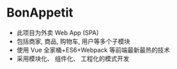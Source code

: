 # BonAppetit
* 此项目为外卖 Web App (SPA)
* 包括商家, 商品, 购物车, 用户等多个子模块
* 使用 Vue 全家桶+ES6+Webpack 等前端最新最热的技术
* 采用模块化、 组件化、 工程化的模式开发
